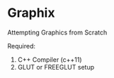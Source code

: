 # Graphix
Attempting Graphics from Scratch

Required:
1) C++ Compiler (c++11)
1) GLUT or FREEGLUT setup

